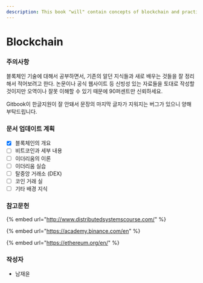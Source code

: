 ```yaml
---
description: This book "will" contain concepts of blockchain and practical code example
---
```


# Blockchain

### 주의사항 

블록체인 기술에 대해서 공부하면서, 기존의 알던 지식들과 새로 배우는 것들을 잘 정리해서 적어보려고 한다. 논문이나 공식 웹사이트 등 신빙성 있는 자료들을 토대로 작성할 것이지만 오역이나 잘못 이해할 수 있기 때문에 90퍼센트만 신뢰하세요.

Gitbook이 한글지원이 잘 안돼서 문장의 마지막 글자가 지워지는 버그가 있으니 양해 부탁드립니다. 

### 문서 업데이트 계획

* [x] 블록체인의 개요
* [ ] 비트코인과 세부 내용
* [ ] 이더리움의 이론
* [ ] 이더리움 실습
* [ ] 탈중앙 거래소 \(DEX\)
* [ ] 코인 거래 실
* [ ] 기타 배경 지식

### 참고문헌

{% embed url="http://www.distributedsystemscourse.com/" %}

{% embed url="https://academy.binance.com/en" %}

{% embed url="https://ethereum.org/en/" %}



### 작성자 

* 남재윤



